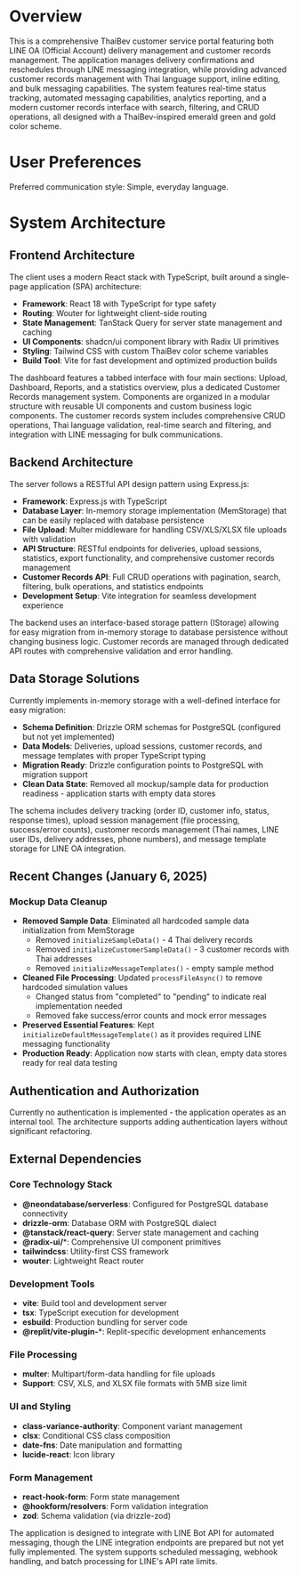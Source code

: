 # Overview

This is a comprehensive ThaiBev customer service portal featuring both LINE OA (Official Account) delivery management and customer records management. The application manages delivery confirmations and reschedules through LINE messaging integration, while providing advanced customer records management with Thai language support, inline editing, and bulk messaging capabilities. The system features real-time status tracking, automated messaging capabilities, analytics reporting, and a modern customer records interface with search, filtering, and CRUD operations, all designed with a ThaiBev-inspired emerald green and gold color scheme.

# User Preferences

Preferred communication style: Simple, everyday language.

# System Architecture

## Frontend Architecture
The client uses a modern React stack with TypeScript, built around a single-page application (SPA) architecture:
- **Framework**: React 18 with TypeScript for type safety
- **Routing**: Wouter for lightweight client-side routing
- **State Management**: TanStack Query for server state management and caching
- **UI Components**: shadcn/ui component library with Radix UI primitives
- **Styling**: Tailwind CSS with custom ThaiBev color scheme variables
- **Build Tool**: Vite for fast development and optimized production builds

The dashboard features a tabbed interface with four main sections: Upload, Dashboard, Reports, and a statistics overview, plus a dedicated Customer Records management system. Components are organized in a modular structure with reusable UI components and custom business logic components. The customer records system includes comprehensive CRUD operations, Thai language validation, real-time search and filtering, and integration with LINE messaging for bulk communications.

## Backend Architecture
The server follows a RESTful API design pattern using Express.js:
- **Framework**: Express.js with TypeScript
- **Database Layer**: In-memory storage implementation (MemStorage) that can be easily replaced with database persistence
- **File Upload**: Multer middleware for handling CSV/XLS/XLSX file uploads with validation
- **API Structure**: RESTful endpoints for deliveries, upload sessions, statistics, export functionality, and comprehensive customer records management
- **Customer Records API**: Full CRUD operations with pagination, search, filtering, bulk operations, and statistics endpoints
- **Development Setup**: Vite integration for seamless development experience

The backend uses an interface-based storage pattern (IStorage) allowing for easy migration from in-memory storage to database persistence without changing business logic. Customer records are managed through dedicated API routes with comprehensive validation and error handling.

## Data Storage Solutions
Currently implements in-memory storage with a well-defined interface for easy migration:
- **Schema Definition**: Drizzle ORM schemas for PostgreSQL (configured but not yet implemented)
- **Data Models**: Deliveries, upload sessions, customer records, and message templates with proper TypeScript typing
- **Migration Ready**: Drizzle configuration points to PostgreSQL with migration support
- **Clean Data State**: Removed all mockup/sample data for production readiness - application starts with empty data stores

The schema includes delivery tracking (order ID, customer info, status, response times), upload session management (file processing, success/error counts), customer records management (Thai names, LINE user IDs, delivery addresses, phone numbers), and message template storage for LINE OA integration.

## Recent Changes (January 6, 2025)

### Mockup Data Cleanup
- **Removed Sample Data**: Eliminated all hardcoded sample data initialization from MemStorage
  - Removed `initializeSampleData()` - 4 Thai delivery records
  - Removed `initializeCustomerSampleData()` - 3 customer records with Thai addresses
  - Removed `initializeMessageTemplates()` - empty sample method
- **Cleaned File Processing**: Updated `processFileAsync()` to remove hardcoded simulation values
  - Changed status from "completed" to "pending" to indicate real implementation needed
  - Removed fake success/error counts and mock error messages
- **Preserved Essential Features**: Kept `initializeDefaultMessageTemplate()` as it provides required LINE messaging functionality
- **Production Ready**: Application now starts with clean, empty data stores ready for real data testing

## Authentication and Authorization
Currently no authentication is implemented - the application operates as an internal tool. The architecture supports adding authentication layers without significant refactoring.

## External Dependencies

### Core Technology Stack
- **@neondatabase/serverless**: Configured for PostgreSQL database connectivity
- **drizzle-orm**: Database ORM with PostgreSQL dialect
- **@tanstack/react-query**: Server state management and caching
- **@radix-ui/***: Comprehensive UI component primitives
- **tailwindcss**: Utility-first CSS framework
- **wouter**: Lightweight React router

### Development Tools
- **vite**: Build tool and development server
- **tsx**: TypeScript execution for development
- **esbuild**: Production bundling for server code
- **@replit/vite-plugin-***: Replit-specific development enhancements

### File Processing
- **multer**: Multipart/form-data handling for file uploads
- **Support**: CSV, XLS, and XLSX file formats with 5MB size limit

### UI and Styling
- **class-variance-authority**: Component variant management
- **clsx**: Conditional CSS class composition
- **date-fns**: Date manipulation and formatting
- **lucide-react**: Icon library

### Form Management
- **react-hook-form**: Form state management
- **@hookform/resolvers**: Form validation integration
- **zod**: Schema validation (via drizzle-zod)

The application is designed to integrate with LINE Bot API for automated messaging, though the LINE integration endpoints are prepared but not yet fully implemented. The system supports scheduled messaging, webhook handling, and batch processing for LINE's API rate limits.